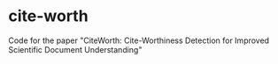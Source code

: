 # cite-worth
Code for the paper "CiteWorth: Cite-Worthiness Detection for Improved Scientific Document Understanding"
